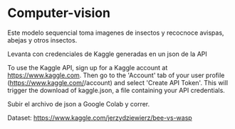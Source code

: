 # Computer-vision

Este modelo sequencial toma imagenes de insectos y recocnoce avispas, abejas y otros insectos. 

Levanta con credenciales de Kaggle generadas en un json de la API

To use the Kaggle API, sign up for a Kaggle account at https://www.kaggle.com. Then go to the 'Account' tab of your user profile (https://www.kaggle.com/<username>/account) and select 'Create API Token'. This will trigger the download of kaggle.json, a file containing your API credentials.
  
Subir el archivo de json a Google Colab y correr.

Dataset: https://www.kaggle.com/jerzydziewierz/bee-vs-wasp

